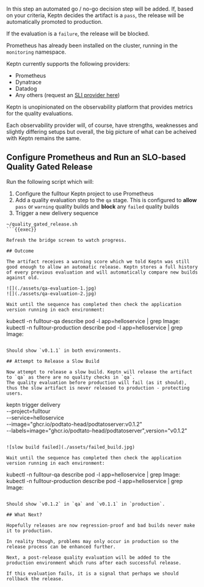 In this step an automated go / no-go decision step will be added. If, based on your criteria, Keptn decides the artifact is a `pass`, the release will be automatically promoted to production.

If the evaluation is a `failure`, the release will be blocked.

Prometheus has already been installed on the cluster, running in the `monitoring` namespace.

Keptn currently supports the following providers:

- Prometheus
- Dynatrace
- Datadog
- Any others (request an [SLI provider here](https://github.com/keptn/integrations/issues))

Keptn is unopinionated on the observability platform that provides metrics for the quality evaluations.

Each observability provider will, of course, have strengths, weaknesses and slightly differing setups but overall, the big picture of what can be acheived with Keptn remains the same.

## Configure Prometheus and Run an SLO-based Quality Gated Release

Run the following script which will:

1. Configure the fulltour Keptn project to use Prometheus
2. Add a quality evaluation step to the `qa` stage. This is configured to **allow** `pass` or `warning` quality builds and **block** any `failed` quality builds
3. Trigger a new delivery sequence

```
~/quality_gated_release.sh
```{{exec}}

Refresh the bridge screen to watch progress.

## Outcome

The artifact receives a warning score which we told Keptn was still good enough to allow an automatic release. Keptn stores a full history of every previous evaluation and will automatically compare new builds against old.

![](./assets/qa-evaluation-1.jpg)
![](./assets/qa-evaluation-2.jpg)

Wait until the sequence has completed then check the application version running in each environment:

```
kubectl -n fulltour-qa describe pod -l app=helloservice | grep Image:
kubectl -n fulltour-production describe pod -l app=helloservice | grep Image:
```{{exec}}

Should show `v0.1.1` in both environments.

## Attempt to Release a Slow Build

Now attempt to release a slow build. Keptn will release the artifact to `qa` as there are no quality checks in `qa`.
The quality evaluation before production will fail (as it should), thus the slow artifact is never released to production - protecting users.

```
keptn trigger delivery \
--project=fulltour \
--service=helloservice \
--image="ghcr.io/podtato-head/podtatoserver:v0.1.2" \
--labels=image="ghcr.io/podtato-head/podtatoserver",version="v0.1.2"
```{{exec}}

![slow build failed](./assets/failed_build.jpg)

Wait until the sequence has completed then check the application version running in each environment:

```
kubectl -n fulltour-qa describe pod -l app=helloservice | grep Image:
kubectl -n fulltour-production describe pod -l app=helloservice | grep Image:
```{{exec}}

Should show `v0.1.2` in `qa` and `v0.1.1` in `production`.

## What Next?

Hopefully releases are now regression-proof and bad builds never make it to production.

In reality though, problems may only occur in production so the release process can be enhanced further.

Next, a post-release quality evaluation will be added to the production environment which runs after each successful release.

If this evaluation fails, it is a signal that perhaps we should rollback the release.

